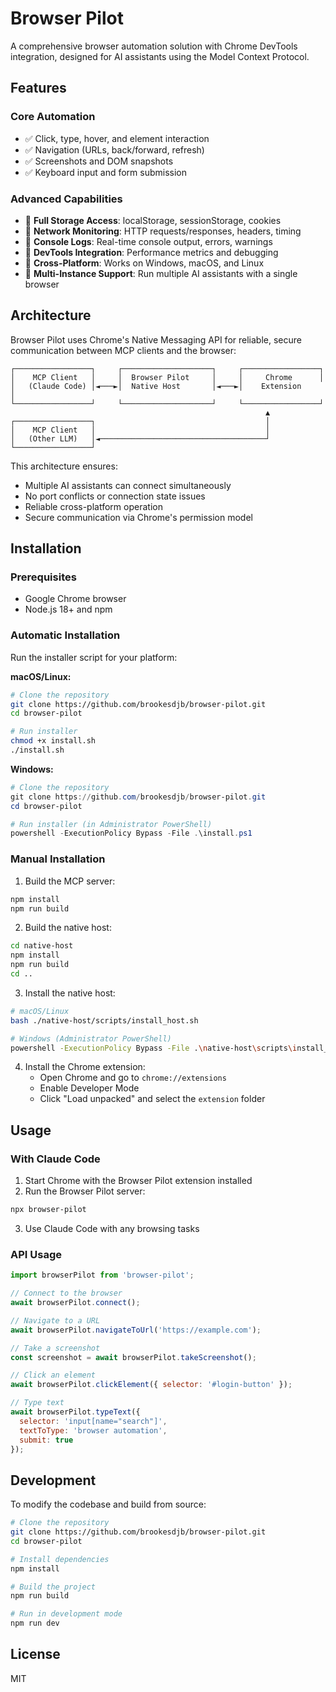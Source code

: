 # Browser Pilot

A comprehensive browser automation solution with Chrome DevTools integration, designed for AI assistants using the Model Context Protocol.

## Features

### Core Automation
- ✅ Click, type, hover, and element interaction
- ✅ Navigation (URLs, back/forward, refresh)
- ✅ Screenshots and DOM snapshots
- ✅ Keyboard input and form submission

### Advanced Capabilities
- 🚀 **Full Storage Access**: localStorage, sessionStorage, cookies
- 🚀 **Network Monitoring**: HTTP requests/responses, headers, timing
- 🚀 **Console Logs**: Real-time console output, errors, warnings
- 🚀 **DevTools Integration**: Performance metrics and debugging
- 🚀 **Cross-Platform**: Works on Windows, macOS, and Linux
- 🚀 **Multi-Instance Support**: Run multiple AI assistants with a single browser

## Architecture

Browser Pilot uses Chrome's Native Messaging API for reliable, secure communication between MCP clients and the browser:

```
┌─────────────────┐     ┌────────────────────┐     ┌─────────────────┐
│    MCP Client   │     │  Browser Pilot     │     │     Chrome      │
│   (Claude Code) │◄───►│  Native Host       │◄───►│    Extension     │
└─────────────────┘     └────────────────────┘     └─────────────────┘
                                                         ▲
┌─────────────────┐                                      │
│    MCP Client   │                                      │
│   (Other LLM)   │◄─────────────────────────────────────┘
└─────────────────┘
```

This architecture ensures:
- Multiple AI assistants can connect simultaneously
- No port conflicts or connection state issues
- Reliable cross-platform operation
- Secure communication via Chrome's permission model

## Installation

### Prerequisites
- Google Chrome browser
- Node.js 18+ and npm

### Automatic Installation

Run the installer script for your platform:

**macOS/Linux:**
```bash
# Clone the repository
git clone https://github.com/brookesdjb/browser-pilot.git
cd browser-pilot

# Run installer
chmod +x install.sh
./install.sh
```

**Windows:**
```powershell
# Clone the repository
git clone https://github.com/brookesdjb/browser-pilot.git
cd browser-pilot

# Run installer (in Administrator PowerShell)
powershell -ExecutionPolicy Bypass -File .\install.ps1
```

### Manual Installation

1. Build the MCP server:
```bash
npm install
npm run build
```

2. Build the native host:
```bash
cd native-host
npm install
npm run build
cd ..
```

3. Install the native host:
```bash
# macOS/Linux
bash ./native-host/scripts/install_host.sh

# Windows (Administrator PowerShell)
powershell -ExecutionPolicy Bypass -File .\native-host\scripts\install_host.ps1
```

4. Install the Chrome extension:
   - Open Chrome and go to `chrome://extensions`
   - Enable Developer Mode
   - Click "Load unpacked" and select the `extension` folder

## Usage

### With Claude Code

1. Start Chrome with the Browser Pilot extension installed
2. Run the Browser Pilot server:
```bash
npx browser-pilot
```
3. Use Claude Code with any browsing tasks

### API Usage

```javascript
import browserPilot from 'browser-pilot';

// Connect to the browser
await browserPilot.connect();

// Navigate to a URL
await browserPilot.navigateToUrl('https://example.com');

// Take a screenshot
const screenshot = await browserPilot.takeScreenshot();

// Click an element
await browserPilot.clickElement({ selector: '#login-button' });

// Type text
await browserPilot.typeText({
  selector: 'input[name="search"]',
  textToType: 'browser automation',
  submit: true
});
```

## Development

To modify the codebase and build from source:

```bash
# Clone the repository
git clone https://github.com/brookesdjb/browser-pilot.git
cd browser-pilot

# Install dependencies
npm install

# Build the project
npm run build

# Run in development mode
npm run dev
```

## License

MIT